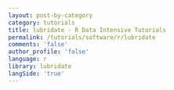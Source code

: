 ```yaml
---
layout: post-by-category
category: tutorials
title: lubridate - R Data Intensive Tutorials
permalink: /tutorials/software/r/lubridate
comments: 'false'
author_profile: 'false'
language: r
library: lubridate
langSide: 'true'
---
```

